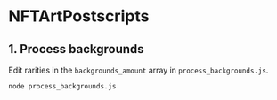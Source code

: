 # NFTArtPostscripts

## 1. Process backgrounds

Edit rarities in the `backgrounds_amount` array in `process_backgrounds.js`.

```bash
node process_backgrounds.js
```

